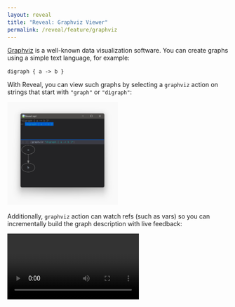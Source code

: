 ```yaml
---
layout: reveal
title: "Reveal: Graphviz Viewer"
permalink: /reveal/feature/graphviz
---
```

[Graphviz](https://graphviz.org/) is a well-known data visualization software. You can create graphs using a simple text language, for example:
```
digraph { a -> b }
```
With Reveal, you can view such graphs by selecting a `graphviz` action on strings that start with `"graph"` or `"digraph"`:

<img src="/assets/reveal/graphviz-shot.png" style="width: 50%; height: auto;">

Additionally, `graphviz` action can watch refs (such as vars) so you can incrementally build the graph description with live feedback:

<video controls><source src="/assets/reveal/graphviz.mp4" type="video/mp4"></source></video>
